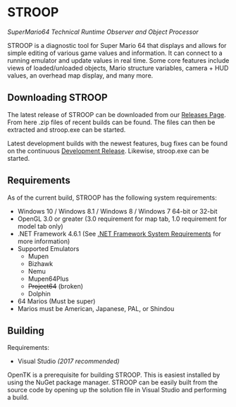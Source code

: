 # STROOP
*SuperMario64 Technical Runtime Observer and Object Processor*

  STROOP is a diagnostic tool for Super Mario 64 that displays and allows for simple editing of various game values and information. It can connect to a running emulator and update values in real time. Some core features include views of loaded/unloaded objects, Mario structure variables, camera + HUD values, an overhead map display, and many more.



## Downloading STROOP

The latest release of STROOP can be downloaded from our [Releases Page](https://github.com/SM64-TAS-ABC/STROOP/releases). From here .zip files of recent builds can be found. The files can then be extracted and stroop.exe can be started.

Latest development builds with the newest features, bug fixes can be found on the continuous [Development Release](https://github.com/SM64-TAS-ABC/STROOP/releases/vDev). Likewise, stroop.exe can be started.

## Requirements

  As of the current build, STROOP has the following system requirements:
  * Windows 10 / Windows 8.1 / Windows 8 / Windows 7 64-bit or 32-bit
  * OpenGL 3.0 or greater (3.0 requirement for map tab, 1.0 requirement for model tab only)
  * .NET Framework 4.6.1 (See [.NET Framework System Requirements](https://msdn.microsoft.com/en-us/library/8z6watww(v=vs.110).aspx) for more information)
  * Supported Emulators
    * Mupen
    * Bizhawk
    * Nemu
    * Mupen64Plus
    * ~~Project64~~ (broken)
    * Dolphin
  * 64 Marios (Must be super)
  * Marios must be American, Japanese, PAL, or Shindou

## Building

Requirements:
  * Visual Studio *(2017 recommended)*

OpenTK is a prerequisite for building STROOP. This is easiest installed by using the NuGet package manager. STROOP can be easily built from the source code by opening up the solution file in Visual Studio and performing a build.

